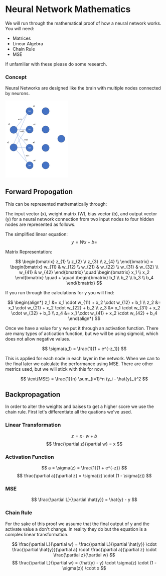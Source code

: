 #  Neural Network Mathematics

We will run through the mathematical proof of how a neural network works. You will need:

- Matrices
- Linear Algebra
- Chain Rule
- MSE

If unfamiliar with these please do some research.

### Concept

Neural Networks are designed like the brain with multiple nodes connected by neurons.  

<img src="./images/image-2.png" alt="alt text" width="200"/> 


## Forward Propogation

This can be represented mathematically through:

The input vector \(x\), weight matrix \(W\), bias vector \(b\), and output vector \(y\) for a neural network connection from two input nodes to four hidden nodes are represented as follows.

The simplified linear equation:
$$
 y = Wx + b =
$$

Matrix Representation:

$$
\begin{bmatrix}
z_{1} \\
z_{2} \\
z_{3} \\
z_{4} \\
\end{bmatrix} = \begin{bmatrix}
w_{11} & w_{12} \\
w_{21} & w_{22} \\
w_{31} & w_{32} \\
w_{41} & w_{42}
\end{bmatrix} \quad \begin{bmatrix}
x_1 \\
x_2
\end{bmatrix} \quad + \quad \begin{bmatrix}
b_1 \\
b_2 \\
b_3 \\
b_4
\end{bmatrix}
$$

If you run through the calculations for y you will find:

$$
\begin{align*}
z_1 &= x_1 \cdot w_{11} + x_2 \cdot w_{12} + b_1 \\
z_2 &= x_1 \cdot w_{21} + x_2 \cdot w_{22} + b_2 \\
z_3 &= x_1 \cdot w_{31} + x_2 \cdot w_{32} + b_3 \\
z_4 &= x_1 \cdot w_{41} + x_2 \cdot w_{42} + b_4
\end{align*}
$$

Once we have a value for y we put it through an activation function. There are many types of actication function, but we will be using sigmoid, which does not allow negative values.

$$
\sigma(a_1) = \frac{1}{1 + e^{-z_1}}
$$

This is applied for each node in each layer in the network. When we can to the final later we calculate the performance using MSE. There are other metrics used, but we will stick with this for now.

$$
\text{MSE} = \frac{1}{n} \sum_{i=1}^n (y_i - \hat{y}_i)^2
$$

## Backpropagation

In order to alter the weights and baises to get a higher score we use the chain rule. First let's differentiate all the quations we've used. 


### Linear Transformation 

$$
z = x \cdot w + b
$$
$$
\frac{\partial z}{\partial w} = x
$$


### Activation Function

$$
a = \sigma(z) = \frac{1}{1 + e^{-z}}
$$
$$
\frac{\partial a}{\partial z} = \sigma(z) \cdot (1 - \sigma(z))
$$


### MSE

$$
\frac{\partial L}{\partial \hat{y}} = \hat{y} - y
$$


### Chain Rule

For the sake of this proof we assume that the final output of y and the activate value a don't change. In reality they do but the equation is a complex linear transformation. 

$$
\frac{\partial L}{\partial w} = \frac{\partial L}{\partial \hat{y}} \cdot \frac{\partial \hat{y}}{\partial a} \cdot \frac{\partial a}{\partial z} \cdot \frac{\partial z}{\partial w}
$$
$$
\frac{\partial L}{\partial w} = (\hat{y} - y) \cdot \sigma(z) \cdot (1 - \sigma(z)) \cdot x
$$




